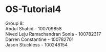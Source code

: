 # OS-Tutorial4

Group 8: </br>
Abdul Shahid - 100709858 </br>
Nived Leju Ramachandran Sonia - 100782317 </br>
Darren Constantine - 100782701 </br>
Jason Stuckless - 100248154 </br>
